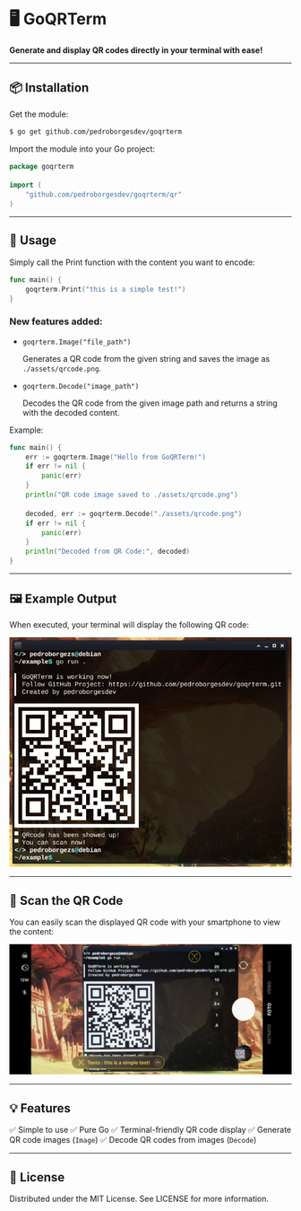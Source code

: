 # 🖥️ GoQRTerm

**Generate and display QR codes directly in your terminal with ease!**

---

## 📦 Installation
Get the module:
```bash
$ go get github.com/pedroborgesdev/goqrterm
```

Import the module into your Go project:

```go
package goqrterm

import (
	"github.com/pedroborgesdev/goqrterm/qr"
)
```

---

## 🚀 Usage

Simply call the Print function with the content you want to encode:

```go
func main() {
	goqrterm.Print("this is a simple test!")
}
```

### New features added:

* `goqrterm.Image("file_path")`

  Generates a QR code from the given string and saves the image as `./assets/qrcode.png`.

* `goqrterm.Decode("image_path")`

  Decodes the QR code from the given image path and returns a string with the decoded content.

Example:

```go
func main() {
	err := goqrterm.Image("Hello from GoQRTerm!")
	if err != nil {
		panic(err)
	}
	println("QR code image saved to ./assets/qrcode.png")

	decoded, err := goqrterm.Decode("./assets/qrcode.png")
	if err != nil {
		panic(err)
	}
	println("Decoded from QR Code:", decoded)
}
```

---

## 🖼️ Example Output

When executed, your terminal will display the following QR code:

<p align="center">
  <img src="./assets/example.png" alt="QR Code Example" width="800">
</p>

---

## 📱 Scan the QR Code

You can easily scan the displayed QR code with your smartphone to view the content:

<p align="center">
  <img src="./assets/camera.jpg" alt="Scanning QR Code" width="800">
</p>

---

## 💡 Features

✅ Simple to use
✅ Pure Go
✅ Terminal-friendly QR code display
✅ Generate QR code images (`Image`)
✅ Decode QR codes from images (`Decode`)

---

## 📝 License

Distributed under the MIT License. See LICENSE for more information.
